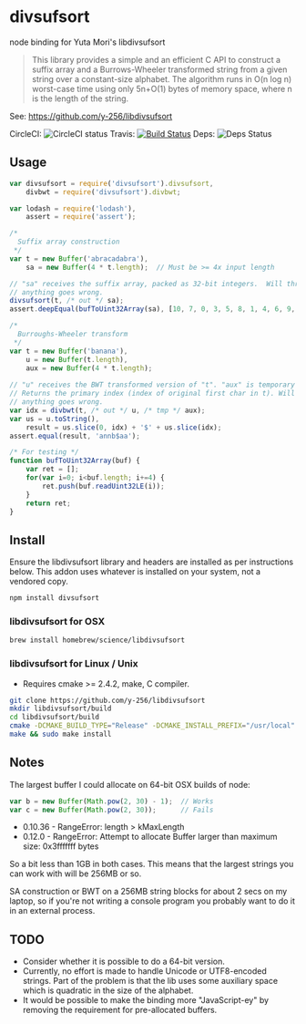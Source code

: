 # divsufsort
node binding for Yuta Mori's libdivsufsort

> This library provides a simple and an efficient C API to construct a suffix array and a Burrows-Wheeler 
> transformed string from a given string over a constant-size alphabet. The algorithm runs in O(n log n) 
> worst-case time using only 5n+O(1) bytes of memory space, where n is the length of the string.

See: https://github.com/y-256/libdivsufsort

CircleCI: ![CircleCI status](https://circleci.com/gh/bls/node-divsufsort.png?style=shield&circle-token=45d20bfe875bec3b9f9f4c0bd3a481832d8ae8af)
Travis: [![Build Status](https://travis-ci.org/bls/node-divsufsort.svg?branch=master)](https://travis-ci.org/bls/node-divsufsort)
Deps: ![Deps Status](https://david-dm.org/bls/node-divsufsort.svg)

## Usage

```js
var divsufsort = require('divsufsort').divsufsort,
    divbwt = require('divsufsort').divbwt;

var lodash = require('lodash'),
    assert = require('assert');

/*
  Suffix array construction
 */
var t = new Buffer('abracadabra'), 
    sa = new Buffer(4 * t.length);  // Must be >= 4x input length

// "sa" receives the suffix array, packed as 32-bit integers.  Will throw if 
// anything goes wrong.  
divsufsort(t, /* out */ sa);
assert.deepEqual(bufToUint32Array(sa), [10, 7, 0, 3, 5, 8, 1, 4, 6, 9, 2]);

/*
  Burroughs-Wheeler transform
 */
var t = new Buffer('banana'),
    u = new Buffer(t.length),
    aux = new Buffer(4 * t.length);
    
// "u" receives the BWT transformed version of "t". "aux" is temporary storage.
// Returns the primary index (index of original first char in t). Will throw if 
// anything goes wrong.
var idx = divbwt(t, /* out */ u, /* tmp */ aux);
var us = u.toString(),
    result = us.slice(0, idx) + '$' + us.slice(idx);
assert.equal(result, 'annb$aa');

/* For testing */
function bufToUint32Array(buf) {
    var ret = [];
    for(var i=0; i<buf.length; i+=4) {
        ret.push(buf.readUint32LE(i));
    }
    return ret;
}

```

## Install

Ensure the libdivsufsort library and headers are installed as per 
instructions below. This addon uses whatever is installed on your 
system, not a vendored copy.

```bash
npm install divsufsort
```

### libdivsufsort for OSX

```bash
brew install homebrew/science/libdivsufsort
```

### libdivsufsort for Linux / Unix

* Requires cmake >= 2.4.2, make, C compiler.

```bash
git clone https://github.com/y-256/libdivsufsort
mkdir libdivsufsort/build
cd libdivsufsort/build
cmake -DCMAKE_BUILD_TYPE="Release" -DCMAKE_INSTALL_PREFIX="/usr/local" .. 
make && sudo make install
```
## Notes

The largest buffer I could allocate on 64-bit OSX builds of node:

```js
var b = new Buffer(Math.pow(2, 30) - 1);  // Works
var c = new Buffer(Math.pow(2, 30));      // Fails
```

* 0.10.36 - RangeError: length > kMaxLength
* 0.12.0 - RangeError: Attempt to allocate Buffer larger than maximum size: 
  0x3fffffff bytes

So a bit less than 1GB in both cases. This means that the largest 
strings you can work with will be 256MB or so.

SA construction or BWT on a 256MB string blocks for about 2 secs on my laptop, 
so if you're not writing a console program you probably want to do it in an 
external process.

## TODO

* Consider whether it is possible to do a 64-bit version.
* Currently, no effort is made to handle Unicode or UTF8-encoded strings.  Part
  of the problem is that the lib uses some auxiliary space which is quadratic in
  the size of the alphabet.
* It would be possible to make the binding more "JavaScript-ey" by removing the
  requirement for pre-allocated buffers.  
